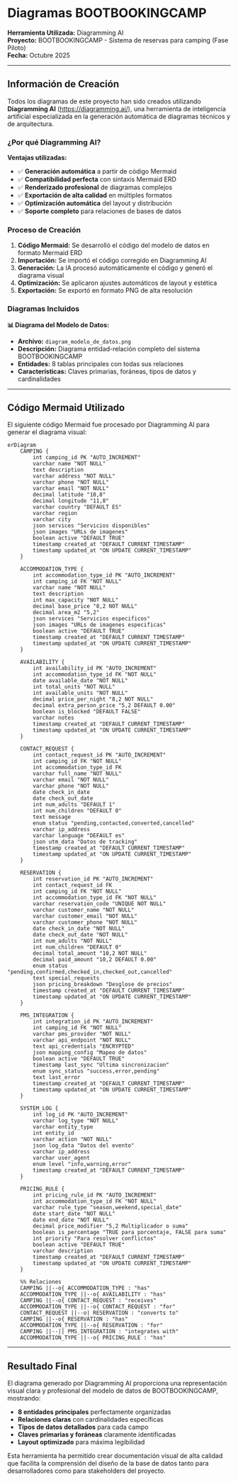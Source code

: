 # Diagramas BOOTBOOKINGCAMP

**Herramienta Utilizada:** Diagramming AI  
**Proyecto:** BOOTBOOKINGCAMP - Sistema de reservas para camping (Fase Piloto)  
**Fecha:** Octubre 2025

---

## Información de Creación

Todos los diagramas de este proyecto han sido creados utilizando **Diagramming AI** (https://diagramming.ai/), una herramienta de inteligencia artificial especializada en la generación automática de diagramas técnicos y de arquitectura.

### ¿Por qué Diagramming AI?

**Ventajas utilizadas:**
- ✅ **Generación automática** a partir de código Mermaid
- ✅ **Compatibilidad perfecta** con sintaxis Mermaid ERD
- ✅ **Renderizado profesional** de diagramas complejos
- ✅ **Exportación de alta calidad** en múltiples formatos
- ✅ **Optimización automática** del layout y distribución
- ✅ **Soporte completo** para relaciones de bases de datos

### Proceso de Creación

1. **Código Mermaid:** Se desarrolló el código del modelo de datos en formato Mermaid ERD
2. **Importación:** Se importó el código corregido en Diagramming AI
3. **Generación:** La IA procesó automáticamente el código y generó el diagrama visual
4. **Optimización:** Se aplicaron ajustes automáticos de layout y estética
5. **Exportación:** Se exportó en formato PNG de alta resolución

### Diagramas Incluidos

**📊 Diagrama del Modelo de Datos:**
- **Archivo:** `diagram_modelo_de_datos.png`
- **Descripción:** Diagrama entidad-relación completo del sistema BOOTBOOKINGCAMP
- **Entidades:** 8 tablas principales con todas sus relaciones
- **Características:** Claves primarias, foráneas, tipos de datos y cardinalidades

---

## Código Mermaid Utilizado

El siguiente código Mermaid fue procesado por Diagramming AI para generar el diagrama visual:

```mermaid
erDiagram
    CAMPING {
        int camping_id PK "AUTO_INCREMENT"
        varchar name "NOT NULL"
        text description
        varchar address "NOT NULL"
        varchar phone "NOT NULL"
        varchar email "NOT NULL"
        decimal latitude "10,8"
        decimal longitude "11,8"
        varchar country "DEFAULT ES"
        varchar region
        varchar city
        json services "Servicios disponibles"
        json images "URLs de imagenes"
        boolean active "DEFAULT TRUE"
        timestamp created_at "DEFAULT CURRENT_TIMESTAMP"
        timestamp updated_at "ON UPDATE CURRENT_TIMESTAMP"
    }

    ACCOMMODATION_TYPE {
        int accommodation_type_id PK "AUTO_INCREMENT"
        int camping_id FK "NOT NULL"
        varchar name "NOT NULL"
        text description
        int max_capacity "NOT NULL"
        decimal base_price "8,2 NOT NULL"
        decimal area_m2 "5,2"
        json services "Servicios especificos"
        json images "URLs de imagenes especificas"
        boolean active "DEFAULT TRUE"
        timestamp created_at "DEFAULT CURRENT_TIMESTAMP"
        timestamp updated_at "ON UPDATE CURRENT_TIMESTAMP"
    }

    AVAILABILITY {
        int availability_id PK "AUTO_INCREMENT"
        int accommodation_type_id FK "NOT NULL"
        date available_date "NOT NULL"
        int total_units "NOT NULL"
        int available_units "NOT NULL"
        decimal price_per_night "8,2 NOT NULL"
        decimal extra_person_price "5,2 DEFAULT 0.00"
        boolean is_blocked "DEFAULT FALSE"
        varchar notes
        timestamp created_at "DEFAULT CURRENT_TIMESTAMP"
        timestamp updated_at "ON UPDATE CURRENT_TIMESTAMP"
    }

    CONTACT_REQUEST {
        int contact_request_id PK "AUTO_INCREMENT"
        int camping_id FK "NOT NULL"
        int accommodation_type_id FK
        varchar full_name "NOT NULL"
        varchar email "NOT NULL"
        varchar phone "NOT NULL"
        date check_in_date
        date check_out_date
        int num_adults "DEFAULT 1"
        int num_children "DEFAULT 0"
        text message
        enum status "pending,contacted,converted,cancelled"
        varchar ip_address
        varchar language "DEFAULT es"
        json utm_data "Datos de tracking"
        timestamp created_at "DEFAULT CURRENT_TIMESTAMP"
        timestamp updated_at "ON UPDATE CURRENT_TIMESTAMP"
    }

    RESERVATION {
        int reservation_id PK "AUTO_INCREMENT"
        int contact_request_id FK
        int camping_id FK "NOT NULL"
        int accommodation_type_id FK "NOT NULL"
        varchar reservation_code "UNIQUE NOT NULL"
        varchar customer_name "NOT NULL"
        varchar customer_email "NOT NULL"
        varchar customer_phone "NOT NULL"
        date check_in_date "NOT NULL"
        date check_out_date "NOT NULL"
        int num_adults "NOT NULL"
        int num_children "DEFAULT 0"
        decimal total_amount "10,2 NOT NULL"
        decimal paid_amount "10,2 DEFAULT 0.00"
        enum status "pending,confirmed,checked_in,checked_out,cancelled"
        text special_requests
        json pricing_breakdown "Desglose de precios"
        timestamp created_at "DEFAULT CURRENT_TIMESTAMP"
        timestamp updated_at "ON UPDATE CURRENT_TIMESTAMP"
    }

    PMS_INTEGRATION {
        int integration_id PK "AUTO_INCREMENT"
        int camping_id FK "NOT NULL"
        varchar pms_provider "NOT NULL"
        varchar api_endpoint "NOT NULL"
        text api_credentials "ENCRYPTED"
        json mapping_config "Mapeo de datos"
        boolean active "DEFAULT TRUE"
        timestamp last_sync "Ultima sincronizacion"
        enum sync_status "success,error,pending"
        text last_error
        timestamp created_at "DEFAULT CURRENT_TIMESTAMP"
        timestamp updated_at "ON UPDATE CURRENT_TIMESTAMP"
    }

    SYSTEM_LOG {
        int log_id PK "AUTO_INCREMENT"
        varchar log_type "NOT NULL"
        varchar entity_type
        int entity_id
        varchar action "NOT NULL"
        json log_data "Datos del evento"
        varchar ip_address
        varchar user_agent
        enum level "info,warning,error"
        timestamp created_at "DEFAULT CURRENT_TIMESTAMP"
    }

    PRICING_RULE {
        int pricing_rule_id PK "AUTO_INCREMENT"
        int accommodation_type_id FK "NOT NULL"
        varchar rule_type "season,weekend,special_date"
        date start_date "NOT NULL"
        date end_date "NOT NULL"
        decimal price_modifier "5,2 Multiplicador o suma"
        boolean is_percentage "TRUE para porcentaje, FALSE para suma"
        int priority "Para resolver conflictos"
        boolean active "DEFAULT TRUE"
        varchar description
        timestamp created_at "DEFAULT CURRENT_TIMESTAMP"
        timestamp updated_at "ON UPDATE CURRENT_TIMESTAMP"
    }

    %% Relaciones
    CAMPING ||--o{ ACCOMMODATION_TYPE : "has"
    ACCOMMODATION_TYPE ||--o{ AVAILABILITY : "has"
    CAMPING ||--o{ CONTACT_REQUEST : "receives"
    ACCOMMODATION_TYPE ||--o{ CONTACT_REQUEST : "for"
    CONTACT_REQUEST ||--o| RESERVATION : "converts to"
    CAMPING ||--o{ RESERVATION : "has"
    ACCOMMODATION_TYPE ||--o{ RESERVATION : "for"
    CAMPING ||--|| PMS_INTEGRATION : "integrates with"
    ACCOMMODATION_TYPE ||--o{ PRICING_RULE : "has"
```

---

## Resultado Final

El diagrama generado por Diagramming AI proporciona una representación visual clara y profesional del modelo de datos de BOOTBOOKINGCAMP, mostrando:

- **8 entidades principales** perfectamente organizadas
- **Relaciones claras** con cardinalidades específicas
- **Tipos de datos detallados** para cada campo
- **Claves primarias y foráneas** claramente identificadas
- **Layout optimizado** para máxima legibilidad

Esta herramienta ha permitido crear documentación visual de alta calidad que facilita la comprensión del diseño de la base de datos tanto para desarrolladores como para stakeholders del proyecto.